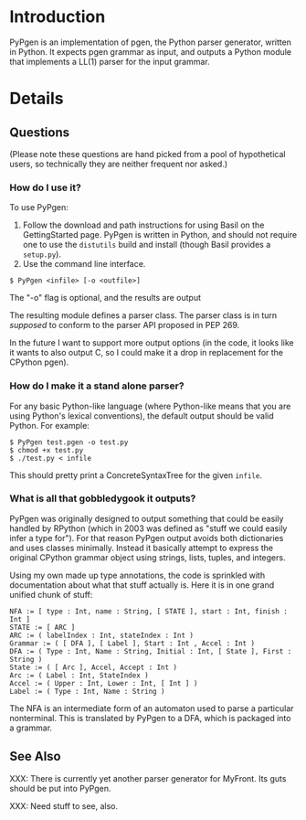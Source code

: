 # Introduction #

PyPgen is an implementation of pgen, the Python parser generator, written in Python.  It expects pgen grammar as input, and outputs a Python module that implements a LL(1) parser for the input grammar.

# Details #

## Questions ##

(Please note these questions are hand picked from a pool of hypothetical users, so technically they are neither frequent nor asked.)

### How do I use it? ###

To use PyPgen:
  1. Follow the download and path instructions for using Basil on the GettingStarted page.  PyPgen is written in Python, and should not require one to use the `distutils` build and install (though Basil provides a `setup.py`).
  1. Use the command line interface.

```
$ PyPgen <infile> [-o <outfile>]
```

The "-o" flag is optional, and the results are output

The resulting module defines a parser class.  The parser class is in turn _supposed_ to conform to the parser API proposed in PEP 269.

In the future I want to support more output options (in the code, it looks like it wants to also output C, so I could make it a drop in replacement for the CPython pgen).

### How do I make it a stand alone parser? ###

For any basic Python-like language (where Python-like means that you are using Python's lexical conventions), the default output should be valid Python.  For example:

```
$ PyPgen test.pgen -o test.py
$ chmod +x test.py
$ ./test.py < infile
```

This should pretty print a ConcreteSyntaxTree for the given `infile`.

### What is all that gobbledygook it outputs? ###

PyPgen was originally designed to output something that could be easily handled by RPython (which in 2003 was defined as "stuff we could easily infer a type for").  For that reason PyPgen output avoids both dictionaries and uses classes minimally.  Instead it basically attempt to express the original CPython grammar object using strings, lists, tuples, and integers.

Using my own made up type annotations, the code is sprinkled with documentation about what that stuff actually is.  Here it is in one grand unified chunk of stuff:

```
NFA := [ type : Int, name : String, [ STATE ], start : Int, finish : Int ]
STATE := [ ARC ]
ARC := ( labelIndex : Int, stateIndex : Int )
Grammar := ( [ DFA ], [ Label ], Start : Int , Accel : Int )
DFA := ( Type : Int, Name : String, Initial : Int, [ State ], First : String )
State := ( [ Arc ], Accel, Accept : Int )
Arc := ( Label : Int, StateIndex )
Accel := ( Upper : Int, Lower : Int, [ Int ] )
Label := ( Type : Int, Name : String )
```

The NFA is an intermediate form of an automaton used to parse a particular nonterminal.  This is translated by PyPgen to a DFA, which is packaged into a grammar.

## See Also ##

XXX: There is currently yet another parser generator for MyFront.  Its guts should be put into PyPgen.

XXX: Need stuff to see, also.
